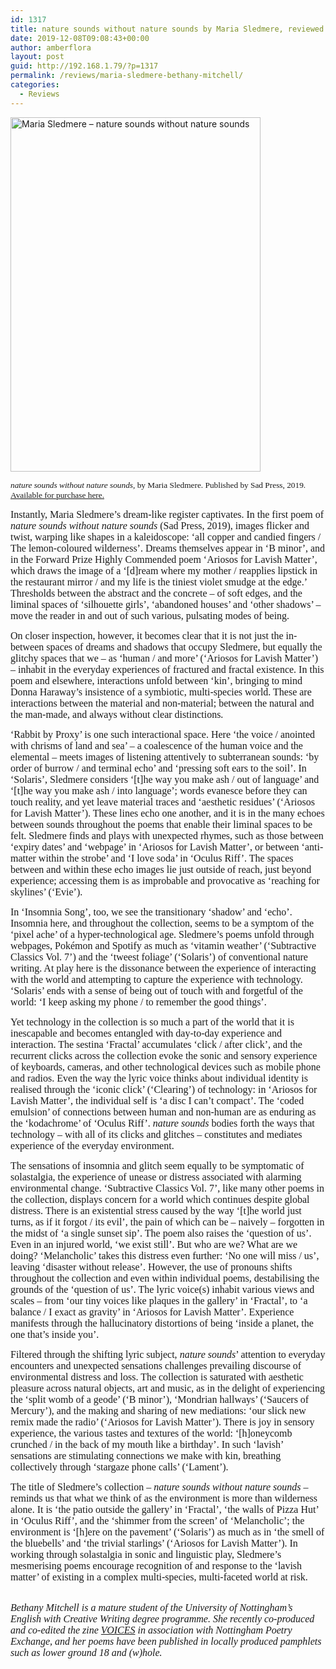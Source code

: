 ```yaml
---
id: 1317
title: nature sounds without nature sounds by Maria Sledmere, reviewed by Bethany Mitchell
date: 2019-12-08T09:08:43+00:00
author: amberflora
layout: post
guid: http://192.168.1.79/?p=1317
permalink: /reviews/maria-sledmere-bethany-mitchell/
categories:
  - Reviews
---
```

<img loading="lazy" class="aligncenter wp-image-1319" src="http://amberflora.com/wp-content/uploads/2019/12/61pXHVdYTJL.jpg" alt="Maria Sledmere – nature sounds without nature sounds" width="400" height="567" srcset="/assets/wp-content/uploads/2019/12/61pXHVdYTJL.jpg 959w, /assets/wp-content/uploads/2019/12/61pXHVdYTJL-212x300.jpg 212w, /assets/wp-content/uploads/2019/12/61pXHVdYTJL-768x1089.jpg 768w, /assets/wp-content/uploads/2019/12/61pXHVdYTJL-722x1024.jpg 722w" sizes="(max-width: 400px) 100vw, 400px" />

<span style="font-size: 10pt; font-family: georgia, palatino, serif;"><em>nature sounds without nature sounds</em>, by Maria Sledmere. Published by Sad Press, 2019. <a href="https://sadpresspoetry.com/our-books/">Available for purchase here.</a></span>

<span style="font-family: georgia, palatino, serif; font-size: 12pt;">Instantly, Maria Sledmere’s dream-like register captivates. In the first poem of <em>nature sounds without nature sounds</em> (Sad Press, 2019), images flicker and twist, warping like shapes in a kaleidoscope: ‘all copper and candied fingers / The lemon-coloured wilderness’. Dreams themselves appear in ‘B minor’, and in the Forward Prize Highly Commended poem ‘Ariosos for Lavish Matter’, which draws the image of a ‘[d]ream where my mother / reapplies lipstick in the restaurant mirror / and my life is the tiniest violet smudge at the edge.’ Thresholds between the abstract and the concrete – of soft edges, and the liminal spaces of ‘silhouette girls’, ‘abandoned houses’ and ‘other shadows’ – move the reader in and out of such various, pulsating modes of being.</span>

<span style="font-family: georgia, palatino, serif; font-size: 12pt;">On closer inspection, however, it becomes clear that it is not just the in-between spaces of dreams and shadows that occupy Sledmere, but equally the glitchy spaces that we – as ‘human / and more’ (‘Ariosos for Lavish Matter’) – inhabit in the everyday experiences of fractured and fractal existence. In this poem and elsewhere, interactions unfold between ‘kin’, bringing to mind Donna Haraway’s insistence of a symbiotic, multi-species world. These are interactions between the material and non-material; between the natural and the man-made, and always without clear distinctions.</span>

<span style="font-family: georgia, palatino, serif; font-size: 12pt;">‘Rabbit by Proxy’ is one such interactional space. Here ‘the voice / anointed with chrisms of land and sea’ – a coalescence of the human voice and the elemental – meets images of listening attentively to subterranean sounds: ‘by order of burrow / and terminal echo’ and ‘pressing soft ears to the soil’. In ‘Solaris’, Sledmere considers ‘[t]he way you make ash / out of language’ and ‘[t]he way you make ash / into language’; words evanesce before they can touch reality, and yet leave material traces and ‘aesthetic residues’ (‘Ariosos for Lavish Matter’). These lines echo one another, and it is in the many echoes between sounds throughout the poems that enable their liminal spaces to be felt. Sledmere finds and plays with unexpected rhymes, such as those between ‘expiry dates’ and ‘webpage’ in ‘Ariosos for Lavish Matter’, or between ‘anti-matter within the strobe’ and ‘I love soda’ in ‘Oculus Riff’. The spaces between and within these echo images lie just outside of reach, just beyond experience; accessing them is as improbable and provocative as ‘reaching for skylines’ (‘Evie’).</span>

<span style="font-family: georgia, palatino, serif; font-size: 12pt;">In ‘Insomnia Song’, too, we see the transitionary ‘shadow’ and ‘echo’. Insomnia here, and throughout the collection, seems to be a symptom of the ‘pixel ache’ of a hyper-technological age. Sledmere’s poems unfold through webpages, Pokémon and Spotify as much as ‘vitamin weather’ (‘Subtractive Classics Vol. 7’) and the ‘tweest foliage’ (‘Solaris’) of conventional nature writing. At play here is the dissonance between the experience of interacting with the world and attempting to capture the experience with technology. ‘Solaris’ ends with a sense of being out of touch with and forgetful of the world: ‘I keep asking my phone / to remember the good things’.</span>

<span style="font-family: georgia, palatino, serif; font-size: 12pt;">Yet technology in the collection is so much a part of the world that it is inescapable and becomes entangled with day-to-day experience and interaction. The sestina ‘Fractal’ accumulates ‘click / after click’, and the recurrent clicks across the collection evoke the sonic and sensory experience of keyboards, cameras, and other technological devices such as mobile phone and radios. Even the way the lyric voice thinks about individual identity is realised through the ‘iconic click’ (‘Clearing’) of technology: in ‘Ariosos for Lavish Matter’, the individual self is ‘a disc I can’t compact’. The ‘coded emulsion’ of connections between human and non-human are as enduring as the ‘kodachrome’ of ‘Oculus Riff’. <em>nature sounds</em> bodies forth the ways that technology – with all of its clicks and glitches – constitutes and mediates experience of the everyday environment.</span>

<span style="font-family: georgia, palatino, serif; font-size: 12pt;">The sensations of insomnia and glitch seem equally to be symptomatic of solastalgia, the experience of unease or distress associated with alarming environmental change. ‘Subtractive Classics Vol. 7’, like many other poems in the collection, displays concern for a world which continues despite global distress. There is an existential stress caused by the way ‘[t]he world just turns, as if it forgot / its evil’, the pain of which can be – naively – forgotten in the midst of ‘a single sunset sip’. The poem also raises the ‘question of us’. Even in an injured world, ‘we exist still’. But who are we? What are we doing? ‘Melancholic’ takes this distress even further: ‘No one will miss / us’, leaving ‘disaster without release’. However, the use of pronouns shifts throughout the collection and even within individual poems, destabilising the grounds of the ‘question of us’. The lyric voice(s) inhabit various views and scales – from ‘our tiny voices like plaques in the gallery’ in ‘Fractal’, to ‘a balance / I exact as gravity’ in ‘Ariosos for Lavish Matter’. Experience manifests through the hallucinatory distortions of being ‘inside a planet, the one that’s inside you’.</span>

<span style="font-family: georgia, palatino, serif; font-size: 12pt;">Filtered through the shifting lyric subject, <em>nature sounds</em>’ attention to everyday encounters and unexpected sensations challenges prevailing discourse of environmental distress and loss. The collection is saturated with aesthetic pleasure across natural objects, art and music, as in the delight of experiencing the ‘split womb of a geode’ (‘B minor’), ‘Mondrian hallways’ (‘Saucers of Mercury’), and the making and sharing of new mediations: ‘our slick new remix made the radio’ (‘Ariosos for Lavish Matter’). There is joy in sensory experience, the various tastes and textures of the world: ‘[h]oneycomb crunched / in the back of my mouth like a birthday’. In such ‘lavish’ sensations are stimulating connections we make with kin, breathing collectively through ‘stargaze phone calls’ (‘Lament’).</span>

<span style="font-family: georgia, palatino, serif; font-size: 12pt;">The title of Sledmere’s collection – <em>nature sounds without nature sounds</em> – reminds us that what we think of as the environment is more than wilderness alone. It is ‘the patio outside the gallery’ in ‘Fractal’, ‘the walls of Pizza Hut’ in ‘Oculus Riff’, and the ‘shimmer from the screen’ of ‘Melancholic’; the environment is ‘[h]ere on the pavement’ (‘Solaris’) as much as in ‘the smell of the bluebells’ and ‘the trivial starlings’ (‘Ariosos for Lavish Matter’). In working through solastalgia in sonic and linguistic play, Sledmere’s mesmerising poems encourage recognition of and response to the ‘lavish matter’ of existing in a complex multi-species, multi-faceted world at risk.</span>

<span style="font-family: georgia, palatino, serif; font-size: 12pt;"></span>  
<span style="font-family: georgia, palatino, serif; font-size: 12pt;"><em>Bethany Mitchell is a mature student of the University of Nottingham&#8217;s English with Creative Writing degree programme. She recently co-produced and co-edited the zine <a href="https://nottinghampoetryexchange.files.wordpress.com/2019/08/npe-voices-zine-final.pdf">VOICES</a> in association with Nottingham Poetry Exchange, and her poems have been published in locally produced pamphlets such as lower ground 18 and (w)hole.</em></span>
